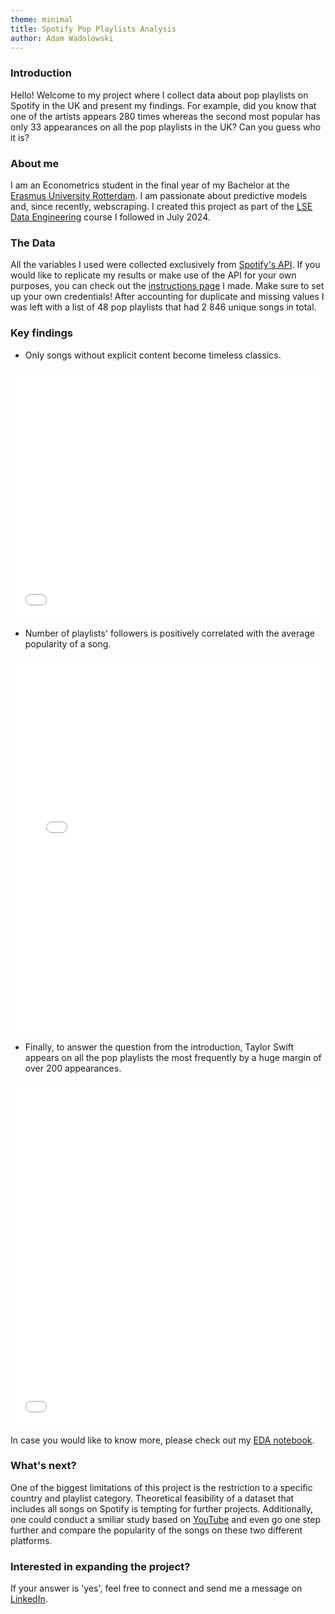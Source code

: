 ```yaml
---
theme: minimal
title: Spotify Pop Playlists Analysis
author: Adam Wadolowski
---
```


### Introduction
Hello! Welcome to my project where I collect data about pop playlists on Spotify in the UK and present my findings. For example, did you know that one of the artists appears 280 times whereas the second most popular has only 33 appearances on all the pop playlists in the UK? Can you guess who it is?

### About me
I am an Econometrics student in the final year of my Bachelor at the [Erasmus University Rotterdam](https://www.eur.nl/en). I am passionate about predictive models and, since recently, webscraping. I created this project as part of the [LSE Data Engineering](https://www.lse.ac.uk/study-at-lse/summer-schools/summer-school/courses/research-methods/me204) course I followed in July 2024.


### The Data
All the variables I used were collected exclusively from [Spotify's API](https://developer.spotify.com/documentation/web-api). If you would like to replicate my results or make use of the API for your own purposes, you can check out the [instructions page](../README.md) I made. Make sure to set up your own credentials! After accounting for duplicate and missing values I was left with a list of 48 pop playlists that had 2 846 unique songs in total.

### Key findings
+ Only songs without explicit content become timeless classics.
<iframe frameborder="0" src="figures/explicit_content_per_year.html" width="100%" height="400px"></iframe>

+ Number of playlists' followers is positively correlated with the average popularity of a song.
<iframe frameborder="0" src="figures/images_plot.html" width="100%" height="600px"></iframe>

+ Finally, to answer the question from the introduction, Taylor Swift appears on all the pop playlists the most frequently by a huge margin of over 200 appearances.
<iframe frameborder="0" src="figures/singers_popularity.html" width="100%" height="550px"></iframe>

In case you would like to know more, please check out my [EDA notebook](../notebooks/NB03-Exploratory-Data-Analysis.ipynb).


### What's next?
One of the biggest limitations of this project is the restriction to a specific country and playlist category. Theoretical feasibility of a dataset that includes all songs on Spotify is tempting for further projects. Additionally, one could conduct a smiliar study based on [YouTube](https://developers.google.com/youtube/v3) and even go one step further and compare the popularity of the songs on these two different platforms. 

### Interested in expanding the project?
If your answer is 'yes', feel free to connect and send me a message on [LinkedIn](www.linkedin.com/in/adam-wadolowski). 